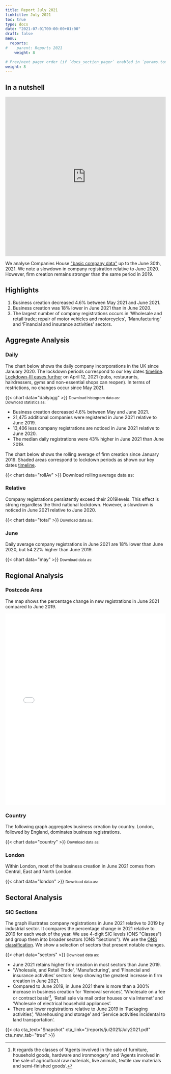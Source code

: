 ```yaml
---
title: Report July 2021
linktitle: July 2021
toc: true
type: docs
date: "2021-07-01T00:00:00+01:00"
draft: false
menu:
  reports:
#    parent: Reports 2021
    weight: 8

# Prev/next pager order (if `docs_section_pager` enabled in `params.toml`)
weight: 8
---
```


## In a nutshell

<iframe frameborder="0" style="width:100%;height:500px;" src="https://viewer.diagrams.net/?layers=1&nav=1&title=July2021.drawio#R7LzHruxM1iX2NDVsgd4M6b23yRm9955PL%2FJ%2BVV1VvwEkQI0WIF1zkoxgMtw2a%2B0dcf4GM%2F0lLPFUaWOWd3%2BDgOz6G8z%2BDYJAEIDej6%2Fk%2FqsEJYm%2FCsqlzv7%2B0D8LnPrJ%2F14I%2FL10r7N8%2FbcHt3Hstnr698J0HIY83f6tLF6W8fz3x4qx%2B%2FdWp7jM%2F1OBk8bdfy4N6myr%2FiolIPyf5WJel9XfW0YJ%2BK%2BKPv7Hs38fyFrF2Xj%2BSxHM%2FQ1mlnHc%2FrrqLybvvrn7x7T89T3%2Bv6n9n%2F1a8mH7v%2FIFV82JjBKMyMKJXbzkCsHA%2F%2FH3txxxt%2F99vH%2Fv7Hb%2FYwLefk%2FfZd3%2FmSn6zye1Tn9NNvCWxP%2B4Keorf1ujj3zZ6ncK1TjJO3Nc660eh7c%2BGbdt7P%2FlAaqry69iG6d%2FvPm9y%2BIt%2FhtM%2FXUL8dNQ%2Fg1iap827BNQhHKk3j%2B641WcV75XgvX%2BoFuG%2Bn2fJzL53vcA3cuqDVjU%2B4LzHQZPmX%2BD6PKIc%2FetlI224yzfRgYDyhKf9sBrEL%2Bpg%2Bgi39%2BfJE6eHo86gCSN4%2FGjAnCrBaacqUh7H4u%2BF%2BqusclCHLsb2f8eN%2BsXJ42U66tWJ8MAfxfoNhVkYUMaR1Pj2yfnjJlyxnpclpKklIzUUGv9NkbgBkaS7xcdVkr94Cena4a9tymBHtVNDs9gZNF7fxjp%2B0G%2F%2Fx6SPHmBegSQpsAhB3CvIzQ69ee37niUVKle8aTPjM%2BCGeVI%2B6Yp2vK0U33fYqzG9EDrvJERcmgCq0otRVAEbznUCbUmfwWHFh9b9iQeSAIpeV6YX4TynM%2B65ugaJwF2ewML0sv6LuTLSGkU8ltgMUbel2uGQQh0%2BF5BumMp0gRao5rxtFEoB80v9P7XJMu7E9DJe93TIRhh3c8m5vngTuanJTCvHfUDzdLVM0xMnX2tRWXZl5o8NsJPkkeWiaWrY8jdregYzt632KYRTLc%2FXd1PR%2BpGGpGmNwuoECoy0d%2BGujWWAiQmSNP3H%2FTehIXSALt6xwLTtM79XJrRuSR%2F14If396pri3qOTjazZT%2F49nrRtku%2Fg3moADxxQsW5BPyRWwBm9XB5L4do%2Bc%2FHQvMlWS6FfwZMKwIj18KYCSMBgg%2FnnBfjH5ari1wp9WkHAfY9fp1H%2BMXez7ZtyeLCe2a3%2BBhYJyqtzXa%2BxBdvRU4C%2BWXA8UrG%2BOg%2BJtLMVkbS4hxcmHlXyWMf5%2Bef%2B8FNYqSBWxhUYr7Th1P7b7K0pKttSK5vJa3TNWzbiUzIRL2Q5GqX6I0rp4URRzS0zgYrGgJQ0PfqtnAhNC68loU3mU4EZJJLEwAOCc5CA9YS0cXTckOOWsXbyt0Y67k1YxwWqdPylT5kOBaFqPP9Oy0qN4DVLk5iW6s9ABhSrCtRTrkrfJgK3EY2AQm3iCyVP15nLAqNQPwlyxxKXtSJRWLXIIjDlgjFDXCCRLapE4MvBJ1qqVRG2ulZe2jn1SobRbvRuek1G3EdEKNu3AuujjEcpdscHExsVrhGYOpALiaZXKqFUvVxrv%2BCjVqK3shCqCeWedI0vsy4AxiyzNZgq9q7To%2BHXSJLaZHvAFCdyvR%2B7nuT3iQpqwaZ1K6VvI5i0ZKWEzjKvUHqLD6nQWPEy6vwb0wHrHex9nZ2gOpAxolLH1FITLebiQY0ezl%2FD2WVQrOJTnfaETLpTXDcxRvv09qJehjw8LFkdiu2aT5hDg7xhmOs55X01%2BrSU%2BtQp%2Fa8uMDOuOZtwCF3Avl3gujZO33IylzDpDLNeve%2F73VqhYiVYSrcot6KgrQMF3BX6BhNK51wHOfhW5WDDm%2Fo5RxGtFpL27uAzwgozVRIhqvEbBLhoEU5hh7BkqRNbvSO287w9c4LcHt82T662%2Fo7loWxL7gJ5y3WKXwgadbJR6gi0HDu0jfJ0QZnYcZeSpz2S3RQnyT7zK8ohia8a4t0vTX09Fh2dGHgbmvTaMxToN%2F8lO6I%2FwcAkGpByvmPxTvXN147RkYIWOxj%2B4Kex1Dw0sFuw3HqaCJRO%2Fa0jh93fCv%2FUwcOrxTzXbl0tSLlwySKpP8xr%2FmeHnLNxM6Ek%2BsJ2IU8NGqpJh4v2RKsL2z2POJBMhbvrQwY6VI6pLPaUilFe5qiXqfPzS9Ysh%2FnxpX9qnQcFgEALzuKZ8O93reEfH89PmoG4dZkipSBr3fuzq3P7MU1CCwJ2sAjCC76h2v8ntWIYHq3ZKepohMIwYCwYoL79vonRVt3dWr7sOhIY4kxPQtMKvKNF5Hl9TPZZIWpVOHRGSu8tX7p2XmO3VDUexZCkV0oFq56MD627o%2B92M34AOzEUPNaWY4jqVh5tTgOsWeB8W1sihMKAOUSuxQMIsJG3QO6%2FrtGMiDTHBoYszMuOOKoB3Cm8G440sKX%2Bzuyd94EZMexpxRpfVwvWsqN5ri2G9FLCQnQ6tC5OOWug6EpjWRPbyMiQMGu%2Fsn6IYuaU7GwDgdDw4QM7pqH1fOmm6KQN3v85Vhm%2FoQCANdLBTzISKvU6U44gFy4OoeG4K9kNZvFugy83NWx70reIzjLq7Ssvv6eFra37lqI8ipCThysa1v%2BE80w8NfwMmpMShRxuka7h9jBOiMadn9ghH5GG1BVvb2%2FGCCvLsXHLrFlO0HUnAd9fzEfAagW6sUONcBnSQPzMWGAC56pln3tbSubBX2hKD7dHuQC1Y4pDL0K%2B4nbiRU%2FLy0%2BGda%2FlJchOJlGpjxlEoB20lYvuAR09IY50iLVl3n7FqaxakFzg50NuAa%2Bik7XBWrtGDpJ5UxnEqGDkNQSb6HK0%2BFn0YRJ9wzHstI4L6Fs5CXw21w04T%2FwRx8mLiHShw1QCxUlAPsbm4yKZ74SVR7pVjrMxb46iLm6%2B27OkwPWEvEFIBlj52mzkXzvF18J5WpCIbLd6o0d6xQA6EPyBrs7TOojXKAekh1cm%2Bi%2FRLMRdt3CjVhe7NY4FZaY6f%2BlHsAstxg1zCHxbl2PbNDmhrh%2Bh%2F9a2u2fftpXcTV4khA%2FtGoUB9alZxWaCoQ8EUotH95yre8hThzT6HTjfA%2BB34wbIJwovgQIOfStNwuNV1mDVGZfvprfslPTPcqYSvJqPmioAyzk3mO7wPOpFGWVbrJ9vEPfu1DX6WPVXzK6%2BUGTyDQFfS4gbCvHztkpmdAgePSD6ir6DIf5adnUkQrAeWobD70V%2F6MYGNKTSje9aZH21qEW3Mtv%2Bago3JjnyUBMvlEA3FSLlLPSfM8Phn%2BGRfEpSNMr77wyFI4wHxB6ec5ZvqIw6eQMbfCXdVIA7RYwPonzAeUjgpvoth4Xk%2FYtsKctDYc0C7ywU%2FIOOC8U1LG2ouiQVpRXq7i9cCk6MO%2FhDl4MMZF%2F%2FU60qZXvOcduPsZQfzkOu36RaK3Ma8vqsfE6OaEH2IItnajkYBIUayMiSR8yM9mTOLFSvQPpf9Emfbi4YqdfKQUZlgvUAdvZKJNS7uuw5kdeVDWpeFAh3mR0x1wPs%2BUoW5qAkDbYFmO9Odq1uMHCWUy67KgqAPrwYqIXfCiNJ0lnzxFRvzmWEKBo99SD%2FGnpypzzhrwqcDvLCnYBrfYHAitDGmWWOcZQY3mc5ypFrmvb7s%2F8I%2Beer2fVUeWt%2Ffc33RNlq8k3pAtXSs007BtVcAHyK5Hi%2BaX7MdDiiSJ1RdA0bbDe7Pz4MURyIFZ1WXrSlBsdG4vnUMTxOrrHHQ0%2F8D%2BjsLAkgjYZVvHsm%2FrMZOB2VXvN2gY%2BUsxZX2WfM3%2FmAf3Q1WJ%2F7zuoUCH%2F3obvsY8U25rb2BnDICW%2FoQJHpOF%2B95n84fD3yScTIlKxNCmFJhTf7iTbHsot7RyWZYfCfz%2B0UXddczYjcsfWghDIANQ6Fu%2BbsvY5v9SAwAYhhLfN8Zh%2B5dylPn%2BvuX%2Fmbn%2Bg4a%2BtDC%2F%2FqXo70xWyMc%2B35Z34oG%2F12J%2FJ9V%2FDyqA%2FyDZ5z8pOviPCEL1L%2FT8fxbGfw8LlP%2Fz1f%2Bkzh8v%2BYs9%2F99g0uh%2FwaSx7m2Wrt6hYOV39Q2KQT7J%2B6vmbeiflf8onP5REGfZH%2BIcf20n%2B1oP%2BfrSBWDJy%2Fqd9Pir%2B%2B7rF7MA8j68qA94%2F4J%2FHune6iP%2FEyz511qQ%2FD%2F%2BpfHpn23%2FB9L%2FLsOfrm%2F9Owks%2BJ%2BWeRiH%2FD%2FIxN%2BL1ilO6%2BETG%2FSfd%2B7H79n%2FAX3RgrOqt9x5y7%2BmziX%2BmP%2F4rnzR%2FYmOVHWW5cNbtoz7kH3hhD8xhv%2BFsvSy3P8gTOh%2FFibyvxIm4H%2BVMGH%2F3wzLOJf3z7BMDttplIRU8aE5TeaA2On2kgXkl6sEe11X%2BSw1S9rBnRQAvRt20ozUyqzfjMVK8k9sJXvpqUOeXp8r2bNCqpWPTHrv9Isf4VZEqx%2BwrigclJQkiBgHPJQRIVo3j9Pia1QaYd2IGsV9DE1TB3LJYij%2FwND9HA8cofBx4M%2FBmBeldkSikNeO2TktVQVQm3S2Ewx5Qhh2%2FdRqsxRsZNPgjw9hrcVS%2FJNy6POFYCK%2BbSDYoBUsSOMKU43CL1wCrEDXkPCNxTqDEUm1WwrgtrLvkdbK3aqGH7HyKi999dAXRVnbv8IqTo7a2wn9WHsOMG0I1mkrJ0ToJJOzxSb3tghHSERHdhi8TJ4QDT71GcRS%2BBBwvA8ATqpIQusIw8kXbzJpZ%2Fs4agwl7BFLRKKeNN8U4BRUv48n224LzyWDwHMTblxgnqiqsuLnfZSBkPW%2Foil%2FuCcFNvL2eSha0ygTBNQeWGUFwWSaUQorUsXTBJWX3ekpk0ZHMF9V1I%2FhhCf1uZoKplvQxAIx8VG91qQ01O5P%2B%2FU%2BXsE9pWMI7RRCnCHniTNn0W8m74YI%2B8%2FAMVtAVuvs5%2B43vAavAqv6%2BsfQJ1QoL3PR1fG4QEplsVBh9nom9PAZRjanTCTLoHuxCcBNiRgRaxEcwPmWfBMsVgj9A1gLg8eER5VOfO3xZawBeiS%2FZfAhhDJknQjrNf6iijQaCRG69hhMQWQ9Z7Nu8%2BXyhct4wq1Ng487x2P9TEkUPudfreKxw833jKx7D0wpWebthtnWQdw%2FnPcUDCtWaGVrpDoc%2Bgtm%2Bbtg3JzcIoRR5dhqMDXzdeQXWxllwyFD5%2BBv4wYNsdwhlmJ57vl8m78YXfEc1y%2FoaiUWZftTxEjKqbCqB9aCIcXltjFNa6Uf5K2Azkk8rVzIHDhxR7QBufSDTj5puK8u09x4AG3HN8dZqCx43y9qfWvRQjQeoSa1OgBe7AoMzA7NIqOfXDn4oSUf1LNa4DCCxZa%2FxEYIplEJOd7QeiAYHVhVyTEl9vyFg0Sfw8%2FLAsaKi05qzCxpMGCv1WgPoWJvaobCfdtTgutHRC8x5cZC9jqRStaXqAafIABAkCyMjxvAKRTyKdaDIAoNG7VUpetK7dggo81f7FZ45V2AA%2BOQOSTcoru9aHF9Pn4QpdYH2n9Aa%2BHuJv9S2Dg%2BmExEfe0U%2BdztUBJFnbCvPvwpZ3kxkeuqjYVnQdT1%2FLo6%2BQTQi7pIus31n%2FEj%2BVhKp7kOQLsLYqeK2%2BDmqgD5aMimrR%2BF%2BZWKqXtukD%2BGJKK0F4qMgrNuiHOgOYvbZSfbzHsLTiPxkYPn8Ite4uWdDZyjSY1TVPmgIdD5UDInAT%2Ft9FZLTS64uZ5dpvuYYODnCnguW%2BsE4EJyzvkgbbWJeejKdbKwW6bSDlGJFuDrR9ygM7TU44o9G6QUIL4d7RhKEzmYweB9vYWGrEhVPob2w5Dn2%2FziPQGYycjn83hbRBYDEhzGSo4U1uOZ%2FfnnxYt3B0UIq7KL6AVt7Mj%2BZHelHY%2FQIbwMES%2F6BWAZ5hKWtyfzGU9oy18ZPGUX%2BJO8i6G9OYvzskWkRyPjlgtmffhdn0089WRqDyaeYfiofZ8jgVmaS9Zs6l%2BdmnMZ8ouxFxkYYhRIlo%2BUt5Yr2mBoQbh6bTaDTBNL9dCVv5oFjA3vjfhPDEsSHdQSvh55bqtmUv%2FwvkL8YVS0dxP7PtlKmXTRHz6%2F7Y8TrXobs8fRiBHqSru%2Bz7eCQFTeXE1PWZ5YzRWltX26en4oHJ6aNFLJhtTzsqch2HdyzrbaOHYoxDw%2F%2BOIjozKGsjpsLioHoPpate330djo8AyzpDkfWlNZK4UvB%2BCsdeua8e9F%2Bvxcz2HbODD25QF6S3cZYLErWRKC%2BYvHWGw1YfxUDdajATTWA2YsZ%2FBTuG58MohTwx6NMouP01nPEQtk2Bvh5q5ETpfL98P0rNcsFRHI%2Fhj0FFmaRdRfKLd5OIkNAfq8J2L4GDgLRgDUuB%2FLiuMIZvgphCJ7nWp1f0cAOIm4Sj9cIAOrj2qItj79sSlPiyXtBqGXrQDBZ2JP1ObtoDFiKI3NgPCMu3l2xxg%2FtzSMhxT9WP1MWZbbuKMiEfoJC6wJGyFntz%2F0zffFc%2FDTBNDnYIkzJZBXhyHk0ywY67OMQppsz%2BvVc%2FzxgSpVJ7I5bgymWTDrI7YZ1TpfO9ukCSOBPU0wlANcQlQ%2Fbvvod%2B3iL5ZlwUfsNsA1xXHeXuaLWLaRdSo1NclkFyF74zBo9kHsjvilumzgrSqg0qkOVO1yXgWK2eRn0wKLXa9oG8OPdN81ZAxGbtjgF%2BK9s006ki5q7LS%2FcIwj2LD8ndXVyT55FHD4FyhYMASJw5j3ZAlP%2BEmpq3TUXiQ1j45uT6NOJMsDC9crTo%2BMIVcshKk%2BE90Mi0sPpVsAEcah02G7SIOQgEfzakrtMkwZ9T9ms%2BTSCDs0QnUCzYRqyztW9peNoZXIgUshtQP3GRtFX50xxA1E9REQbeOOTCEHPoNeie3nLBwmPPihnSRbG2yIfN%2FQIwpDFcRVY8mKKUvxV9aLyOToyPe4%2BATbBvgmrBRpkX%2Ftk03JJozIxmTf6mZOdCGgMYIUPVBAWpvKVof0PC1fkEeJooK5b5eLwO6UFnovVOL%2BfJ%2BbSoURXi0G2i9WlJ4YRzrYhFPWf6r9i0ryNrd3LopKd44lEEtlrYjlxcnZs78SwS32SUuc7Qcq%2BaQ8OB19db%2BEG%2BeFyk7qg30wpvDvevKjj37pgiCwl4uKxTSYpUN38sOQ2eY91ooc4by58YcCV8Uyc6xN2mpHwuGkdCyGUe2E2ZinRu6k%2BWtdeRj8xfX9esEPDkJkwUNuAhzyWSg8NbZ2fcppMi1CCG3JiAyXBx1iggSEli1ZU37g8SYrPJ6DPjdwPZN7hDNcTrI2ZiHgM9%2BVhI%2FRGxZHTFQ%2BSyanzGsUTGhOfd6SSXZqz%2B0tznGr8nIChI47SSH5S4SM7Cnthk5%2FuYY2RYMq3FbwHkOanOrnzOLf1ZvVF76Q3ep0%2FL9iGbyka9kdx1Lm6bW1NPIBdqVkM4%2FzG43mGWLhnhs5tU1%2B5%2ByfUjDixuCgyxJwZOov0%2FSle5yLSLe%2FNNUAzcOr%2Fk32EkHqNXB0RbLfELzNc1sf9MqS5yES0fCsfVQMCL%2B1ozFlVkYBgljpg4zX7d5aWNHfGJvbRuRKUWDquwMETK5e1W1%2FxVHfO6qtJcSNL%2BboIPbF2qKAjXdQaH8N65O8Q%2FqQHRxUqwt2wLvkVKJiCqSD9Oc4NVrPdidZuE5y6w0Az2o4o3oaKKWZh%2BqVIIbNxY%2BVQIL6fimN%2B7VOXBrMCj%2FxB2vsLv6gfhI2kqa1Lee2xF0PFMKobYZjLlwlSXZGCNNWg86izfnpLlRDeYtWsGyBiBUUhRgaHQPUQJdIiJCSuHwSieWBaWPlsWNe9Yhss3kh7c43DKYe56ZwiyTbMcNq4WQbCP8GS6PQrwtDmHlzWCc37kMjBVeBVaua66bNInKmkQ1jFUsDWJM2v2CY61QQiNLcXzquKng5qW5renzd1u6aG119xGhb%2F1jt4vZcpMi%2BEQBn%2FsSq1wuiQlbzPOg9zcmzYtk91%2BCPo7mUlKha6gKyoL4rBajNh93iHXFnHPrybs8sPrIUJRcqiGZkbNdPTJX%2BxnWfIjSSYpvUI7amrZTqo0DFOlzP7VdA5B0BO%2FcnyuNOJVkG0nAb9uw0uNfoFsN2fIUk5TNxyn%2FoWDIM60Gg8NlHf5Latoc3INJTTM1ffOQkPRFVRXq%2FjIQnc7WGClAWidIN3K31I%2BO44P08uKSKgG4nbzt%2FIRCV%2B4q%2F4wIcItOdxG5%2BwMiahyn3B%2F9uat0nTK8s6AkOLxOq%2FO0%2BE%2Ft0UCW8MK0XBuliwfpF5zXh%2FKEqrVLy9HlTx1hIbkOkhOCIGTptOeciRXJYh%2FhqAZ8L2Eddj4oAiOhLkfJj%2F8UWh80xG0qZxmpD0djAHgfHtQbvNLFkXOLTbSLoi9Y7astZ1mc5DZqdYfb4ZaVY1uE%2BNHmhXe4A48%2B0%2Fr7U27G%2F4uPl5hfM3KQJ%2B9pN%2BsKySvi2yCtkU%2BnjQPytCtNZhJtPfFrKgKclCLjUZQOGPM%2B3%2FivG1fYF%2BiLchRt%2BYfoyqrb8Gwcob1cj%2BsO%2BZCv1ZDWGX9s26wR9AOXYryqLqliYeXeSfXyA4kc%2B43SsuUcc%2F5wutb%2FEFSVfyTKhv0TWMs%2BH%2BKVfQn2oynPAii5JoM77Yqv0cbsLl%2F7YmKFAbYB%2FXN7Pl9f9droGDtUpa24sWfIUUSvAM8%2F2s6H9xvwR55bh66fzctAZg3pboCEiZP7DaZk07dmOnmZaVnI8vf5Tt6n28StBYyjr%2FFKJCZeNJGujIinQQVHC5aMd0%2F4A0Tpd%2BW5titA5vtAsxic26wogwP5FqnhbwD3gE%2FgBg3OXaWKl3W124L8dANwXEsDQweDnQg8%2FF1x5CRSdGVZZfLcp5qyw%2B4nmdgFEfhi4GoshkaGvJC7bEWpdTNBemgY29HX1sOgiaOaYsXJsMKkYRhladkp7OQ06tz1ZZoRwvH5cJOovV0mcys%2FrqeiuXpJNSsPQFf22FvrT9V%2BInDeC%2BPWjAdMth8MjEXuMqjd4nLUJsMA2iErrmp188ZHETvN6qTlLlz%2B8HBo0uOILgwr4KZVgD4ono18hQEZ%2B56NAJi0%2FybEX5nVPxqlUzzGgz%2FY4E70ZOemXyxikskjh29Ji%2Fc%2BOOyhPEpLDbP6bnY8WF59Xvhlm0ie9c7W6KVDRVqsx%2FZZRhhBFsAsXcFTwD1Tjs7nEASKzClKv9fGl%2FF6NXXkX67slvTA1nLoy1tppXpOT%2FyD8F0UbsRJ%2B%2B0LT1Sed3p2i5Jiwx%2FxATRRujN%2FWXEMSVjocw%2Bu4Bvb1UDf2%2BgJ6vZ%2FQGI9cstisvXcjvS0%2FMSNQp85L%2FKVfFAJB1%2BzllyfNlNMMPzTPN2M8Yl%2BznyPFxolmW5fju3sw%2FMZ6XZWoqtVD3s6zmIU6DyPPV6%2FlMlpK0qqbB%2B5nLeiLtJ%2BfuBivg39aHxtaDQvGeb6oGMrYglNNvfM3ClUF%2BzecFpexoKPxeg9wcEzCT6k5Fhq9QDWKHtdmObdtAX2JSm6WOm3v95IcsbmBQ7%2FVdijzG4VAuO6n40Mo17N8MdroO76Kc%2Fpk796lzBbyhWgcmEekC1X93aSDszCTn%2FaFN27RujPLpFB6MGF4u5zcknsDk2FAiFcHwZf0Yow8Bqq1QD5DuUDQp7k9sGd0po8YdgKumBXt69JjeZjzbxcBzSmZc7nsuTB5k9khj9%2BwnxnQD52%2BJpNkdrpQ5PPAaRT5qsWmeVHVl62DeloCNUWJdPqoiTHgpJIXIWDH7JVIf8sXciBM2MxiPRQP%2Fgx75Z0%2BiInrDk4B%2F4ud%2Fbxn%2FURt8MtfKzsZX6D45KEASix20pdb42Pj%2FGEVWnPRLYI9RSQ4yyxH6WOP5pfSFD7vfxvoCrOtXlZ%2B8jsBf8zu6dMvCZoYWg3Sd0R5MU%2B%2F3VIrtuM3Wm1t1DR89mz7T3Ce2zn8289d1t1KmOHMTlO3HRrn%2Fq6qWpsC4EM6VEa52W5MRDj3qN52ZDwyuhJ%2Fk7T%2BGJPKxYEYBwULlp4uf9AS8C%2FHcX5%2BRTpEOj465qvB9dl2cDqTb1leS2nLj18DQWh1Miq7L0TaepLDP2rcLTebSaYJ3JxPhLWWmqe5Wfki3V%2BkRrp4fmzo%2BVmcTnZE%2Fnf745BIjYFPJuD%2FUJERorhDYX0p1wgCWcB5kVsVc3CEkd%2BAZZSMae9FWOo0RBoORp39GqfJvwaCu63O%2BGPDPv3dmgusBXk4nqJqPzb7xdFkB4tnbXfb2itQEkNj2YgZQFifl1xqn7UOEnIleiqg5E18CDEj4PQIuyqWNinkWQXVgPRzmwvh19CfrRdo4gPDy0N8ril1iCqwTeCi7IF9VNwqR4n3KDvkbmh273Dck99HcxvJq1iCq90GMkWjNQnW4kukw2FnHSPrQcHFmackbpqlVJhG76PhgNEHbRj0Gb9FU4nfx87EBHslm%2BtUl1xHbnVi4PcXUQU8x0pJKnVQS9nWsB%2BXMk4VOP1aGR2evONjDIIgcmH9ZjQ0XNySKfX9%2FFylPCXuqC5ie47It16P3uQ3Qtp5bu17mMhEhCMtgbAYf%2BG1McX5PnPrgTGYkRWRjOellauHFz%2FxfszVpPY8K%2FB84GfvdIdeAZGH8yeTI38s4gLRZU%2BzL9WNwucjH2%2B%2Fi2cr1YB6VsZAWLJuiMdjQ%2BEQnIrIHy4oV54D5JdkyUOfStmdTYYgliyuu9XHVOCPAbhF6GLgof%2BJ03y2HKDdfYTrhuHbYP%2F9Ce8Tp8C9tBNme3RLVWmCNwL%2BVAUE8c%2Frw%2B2PIZBlYtHFh4YeG2ENpEb0DCoXGF2kOx1PvfHOLIgUXJPqp%2FpxNzUO4Oy0iKwcY9IhKaKqyMIbkgRbSCAJFnddrQv6zGnVDrCPH%2BR19LLyyx%2FFH7QbsVV9XVveruA4h%2FFT%2F2ye7IkS8qGjgfJfyN0tSVrTeMK%2FHGJKMVMqTeLmh16lnqRfHVJRgS%2BKzahRHK8gQ7YvhOh9HPUF8%2F2ptMedXcvPkkTufIzLD7tQa6xvT5yln%2FAxC0NCRMyPiNYvPuvIZenewAo%2Fg%2Fpy5%2FyTvCqoNgciJ7SOR8KVFhJD5By%2BXgU6XPXjZ8S564sqdBWkRu1m1cFcX7ZhiZWreoptHwSbbEvPH4SZk4koZRU3Vn8y5ZTj%2BYatoMxPkv7fnyaHkf%2FtaXL8v02TJ%2F8xEf7Ny7%2FlPLF5H%2F9R8T%2FWPycFqC%2BrjUzXPyv%2F8RZ1HLJx%2BJdk91%2Bv%2B%2FcmPn%2F73%2Bbfs7Gvh3jLvxx7US%2F9d8hgyf%2Bk3f%2BP99r9ABfQx8241F9QERiLL93%2BpzSPl%2B7%2BH%2Ff78e%2Bp%2B398%2F895hf6vNy%2Fj92bmXeTly%2FS%2F0wpw8fqNPB5eIQf0cXnXCgL%2BGtD%2FTN%2BvUzz8F8P5b4r%2F%2F0z%2Fn1r8P%2BrD%2F%2FZMP%2Fn%2FzUy%2F4v1Lpj8OzjS6hi%2B8RRM5fPhkYibnshXhNA4N2k9bv1SXFxlCWFqWxKk8j1KI0rmG09JUYVIDIwejQjNy146%2BeLGW1NIb58HJxgcJp2a3nc29m6nC%2B2bxpWsfxGVR%2BNsBFrB4WL4Y5u1gYwbxh2JD6EYnEEXRl%2B392XtAoCQclQBmvKouPVJ2CtEUR4Lw4koYBz3N275Mz1GQrYNsllbBbvSumWUhRXKv0K3VYRV900CJv1UVUJFYc0lnLxTrC%2Fyces29wUgmmuzLJlaH6MlEcH6hSHZ3jlUfAa%2FBWM3EMVTlSRyznmOFHP4nAaaO9lsH6QXPleKpxD9yVQjYvPIIlGT6Cz9wgvZlvnku%2BYBYK1jH9Scb5RIPnhaJfKk%2Fsp4B1SrJb6h3V69xEyI%2BdRIV4aMLZ1CjGqsBRsidirR4bbKnYHxvlkSomoFy%2BuGrKpm1O7BGnpviZ2L5wc2sM7Ejg4FNWAXLmCYGiMsp6nzRh6lFw9ltxy%2FY21ol8zuuSFfDdYA8cQuw9Tpqov2nndWlkhZKa0NBLkDaz4bFQjGXu0bX5Rs%2FH50i1WLpQlfi%2BH%2BS7g4u%2Bg6a2KVWlTA43%2BWHKSyT3cydraRC%2FAz4F65hDMkEpgZHpQ9aQ41x7Y4usVUboioqPkfpxUXZtz1BvSC0o0ejhHnsT%2Bz74PxO%2BXUioDcAboF2Xu8fJdLG1favW2duleQ5lfzEysl0HlVuDfVbW2YCvm%2BRGGrJiuMJ5g%2BhoOgyhLA7EIWRyPpxFvnqfpQDGCc8cqgPFIZo83H8knG9F%2FW41nLWE3vXnlw8X2dyIxyBfpIovxa2cn5K0WLOznZr4pkuAxhtqQUrx6oyMQ5JZ2RLhKXuo%2FGaof5t3%2FuxySbwVfca1gLqP4Eta1ObNGp8B0syOzCYQXvA0Cff5VF5iKRO1svp66fmkwBmDcIbAPniXvLnqPYucRdTnBHLFA4SdI681uEw4LGhq9Xh%2F8l0Iyy7BgCf%2B%2FEMi9FsiokWTcYXYhszUcYrQvboI6WqbkxOn5GvpD54fx8Yj4%2BHWb8UHdmJYpy14TYaBDVDPUFMAg%2Fo6elIBw16Rx3LGMfpfBwnJoEZ6QZTppHOzQC7izeSwdv1yzOC6%2FfI%2B8LKiUwbudz3jKxp%2BKK5HMja2WG9cmghp3Hl6LZdra4y%2BD7ZrIFCP9eKjPBs7LzvrT2vHDrwbqEQsPug0TDalPrekL6uP0U7GVNODzfhZkvOyfITOlE6En6rSax6LbvgvYR8H1gWz0cdsHOiHm8UjZIWzeg0%2BbOzpEcBD9WSQrujQcLtXNhdbz9F5vdwPqhJ0lL8kJTdVM4ZDdOGcnvyyhjuxXgk2czCihpwJ8Z6bLx8rc2NgVtyW9azZ7jSTidU%2FczQmhBfPRilyBlY%2BUs1oCmlo6CIsTD%2BYUX8u7PhC%2FrlJ%2B8%2B%2Bkyz9wKN5JOMfJABeK8Ml8EmnZj%2B%2BmlvViYTMx2gWnn3305G%2B04MwhmBBiz46LfMzqnNYhWnaCrsjM4CsvbUd2cqJl3qm31v0czfHq88ABJOYJujI0gn%2FTEl3hjvAu2LpWhHIsCCdzc%2FGRcLJbCsoP3bQyprNhhkD2nFaryeySGqcSX4DB2fFz7Rqlj1bUlSyokpi4HM5CrdBesHmM6kDEEomgrxjka6hMPwO5D%2FIYozWRkRGo%2BG27CbSfa3M9ia8yGaAopLzNRLoTpsQdCfnBZ08tcEeNifcLqdohejrIOLLWzXKxuYzAp4tv2he1n4mU3DAuAQYDPzZ2h05lYqdbqY9kNj7TP%2BRUPtnptcFfjIy8laPGbU4evFYBrZzi0Zk0lxGZhtceMLz9UsF%2F%2B1bqIgk%2FE807X5g8iFa%2FwrFgUAfJKHhMUHRgWJJkTPRhJf7cmKno%2F00mmlaPDz7Nl5%2BHmpyAztGRV9MB8t8%2FRSOW1iwOfGN4u18Vg5CEZpz70oyTYOB4R5RRLo0ee%2Bjc%2BeiNFI0iht%2FPEvW70Q6RD7CWF3MZ6E29K99VZbBz9W1SMMj7xaRIwihZ56FOqTMMboO6lNDZYg5otG7yQr5xeZebk%2F0a%2F%2FUQjZ9ieXApDqLjGLrum07b6Nr%2FxuFw39MnFKpizmS9BamEVYb78qspVGBWfPO1ozXS%2BiDm7Fxee7ByuUcDUHsxNp7LdW4fAx71IRL8FRbEUGvsPJfCr4YHttPhK63XFV68UudSDu3WjqYBAS3%2FaDl9EeMXfOt%2BcKDmqDwZdP6CFxQg8MDEA84gUWSGPliYnQE%2FY%2B3A4iZM2w%2FbPLDuwRglIrLgvyaPafQ%2BkwbQpzy1slKvT8K7N9ntbiPk%2B0y%2FFN7eHAp9i%2FfL7%2FjJgWPI5HsEpp25Ni%2FUmUyLCiRvfIYChcc%2FZfQrGSGDgfpKWDEjSCouYH5vL3KB4PwfuuEU0sfYlaSv%2FSsJJ4Ar3WbBDMQkGSRQCgwr1gF0W4OJ%2B%2FmTjBsmtykMTCM%2FC5glVTA05Mcwf62FBBFh%2FkRz7RzMQ6h8cUVMyvR5hhJprQPh9yk12GDyVh5bxCpNbyggPmv3TOH1w3rmeFcYRPkZgsyd94p0flCBpPknCNRNAu%2BQgqftr1df0qHSegz15jy1Q%2FCdeRHOZQmS9pkv%2Ba1MYrIC6an%2FaiAQtlOvnRaaJpuIReXCT50Mm0ZlIo5DlI1GoCabIwnlvD8cYXp4M0mG9Wd9IVrqwh%2Bfd4PwOHue7FplbwOU2%2F%2BWAFnc01NRKQv%2FFIjKrvus9RPw5cWDD3gk43njUrCnR1VaMcRwyyJupLh8xotmwNTxwL2JWW3UgSwdmhF4K7t2zZlXRM%2FaodPUxfiPWTSz11wPYQhQ3LTPHIEaxww2z9Nj8o1%2FEluSLMZpxzVTRkyOovl9p17RpJw2t1te1IbfuafJXcton2y951az9Qh0UCqhqTro3iAbuSDyT9BHp%2FiB3iXQ3k%2BugycCA4B5XIuKX%2FMhlb4ogmvjVN4sH2Jn2GLqGPzID8dTpPDdqPiZbIKOi1Tg5I4%2FURoB7sCfQ7ILz5AenO8xEeJFVEVkKphTajj9Zevxe0ziVKsi944YUrcfuHOXuLruGfLRwguY56PY82okaGoxjGF2r3aV4jtl1M%2BuGswNFzF8VEvTTY2TdfCtCtfTzh8CtRl8SkhvsledZ4d1zTNTXDRubaadBIQho5NuhvmsUHuFBldfwWZuo2%2BZPzJzNJGMJ28vGLLEhaqDVfgqwj2jNfnFSu88lr6JyB%2Bb2ujFXyFo9%2Bsre34xUs4XP74z2HjtxRfT3d9z9HKv3ei8SiM%2B69oGLrei8%2B48rE1HspQRXzLkrGcf%2ByOu8FPbHvRYN9x555wGpiTh2b98J1hPdCAKjQfi9KoX3bEMzxOyb9b%2FP7V6sSRmeeNTKDJ1DQsoC7MdWq9Z1z%2F9kMji8ZC7QuTz9c8sN%2F1iYcx8DkAU8IiPXSqaKvrLtdVCXdRchZhcA0YJIVwGjZGUqHjVfIIKvvZHoEtxL06tgZ3YihwB0S4sTFjkkWgMnB1ilu%2FNkpQ96fhoCX44CL1Y5XvQDz0Eqx01YA35vZeqrYNzjGV15D8ORu5YOypQjbTa3zC635GNuVSinmYdcHDaxl%2BKlTU48B3HwWtwMbWcFuWiUdCOOtmP9lrv2r2egxMup8GVz6Za%2FP7Af7xeaEKg%2BX%2F%2B2BlyRecwz5f%2FxXDyTAv%2FzqgZD2QPu1Lp%2FbiRJKqrzwHnT74OqZsoGUr0McH33JX3N6EK9PYmP1gja39fMujPuXynYt7jl618S%2FRXS9QOh%2FUGbVXN8VL3YmrFcsGs9RGTVq0lrdRs4iFjX6mnNZtZLOcjjgZVjlb2aL6QtS8R%2Flf7ovKdI85p4MMCweNBJSiEhh4vnBqtOgT6MizCp9jTA7Fmb9HWJjtGvE4vG2jRNOZ5GyNS059FKmGoL6k13%2BcqH%2BlhOrYBP9l4dijqpzRGhdTPeG0mVgHkSwQnweKKH7WENg8qVnvozWWIS0Ch86Y7Fe3yYXHHwXM9PStCpimkfsTBypSPQayL4Np%2FoLfsR6%2Boz9Ifia43YADVMRpoOMQBjKl26AwxANdkVFEu%2ByDVPJTlVWeQfEz5aYkGKfU2YFI8hdwkAveX8%2Bpi93QavXNw7VvsndEiwg0x2uWTxKUUhD7BuhkcIvO2TpZ%2BMpCTguJrxVTmCL5sKVbRN2bEy%2F6AyP1p4laBADXRXLNC%2FZaU5SiufzjxogCwPBfn555T3MCsZ3lr%2Bm22%2Ff%2BuqwzqYws%2B97BQ3INZqixGZKkG1QPSX54Ik4A2th3pL1QMZfZr6wq0pQgAgptK056xPgeS%2BRBjzGlF2y2DkbEGvrxHxbRMpnPVfdCAMFC4vzlLd9kErp9j77s%2Bov7fpJk0epL1r%2BHBR7tS%2F1fplpX2kamwOv4%2Foc5Gi8iklHnn4892Hghi%2F8MXPcDxh0ejJjnsM5myUEai201a3k%2B9v5xSTtSvxyQutdCNvgrmTNOlC%2FEUtujykMHC6vhwqXaN8qpDDAQWg0G9lY8UoaJwf4Vr%2FzdoCOjENlr%2Fpturuix4Eq2vNb2Jtt2Vgz%2FfYDUMBMNDon68ZJzN7rEkAb8H8U50CG5CegUrL8Xp60z1oPu05%2B2HiEcCnq7IoSLzFOZvR4OPgCN%2BvsGKYUrSTCb5%2BmhAWS16%2F%2FYFt7zRbLXcdfv%2BiCj7pwiMRvb9OwL2aZO0wVHEPGo6ud6i9ikrDgRtPKxDSv6k3p%2BrlQqO634BiRdCbttwL0wkUWjiCI1to4qmPZLjtcUEichBkVfD%2BCJUcWcmNtE3Cf2JgVnrFhewug8hDfhje%2BDFKV7oreGXgEsp31IG4O4yiAbsnZwB8CBAuEiNrlFQqF87kw3eO7joiwDCXaN9Do7ODysV0R9DBi8VP6jHhIf4YXq72oOZ5%2FpNDIh%2FWRLEFNIzF9oA4dspd8XmztTq12k%2Fx1F510kwa2CCUBWLmXZwOsK8aQ%2BzxoOwieq2C9f7B1tFbYf377ckxWB4TNHWxs2ET%2B0qMRt03XTvjtYizkcSXITBjDtUZmlVgYHT3aR53rzWuI%2Fsa5HgwRA5i%2BlAedSipyIGvsg8sDfvFwiMS4GdxLlpLGP8lmb%2Fyjc3C7hDMCC%2B0jpWVnjYnGJkGADS8nOwH9NxKVsPA%2F5cWQbY8UmFbDXgQEwVwuLJhCDRm1v8xT0hB4Lj%2FZOqHaruZi6hUmr5JcVOo77vcOWAg1JGRj2NR92BOEhvPhIEWiTYCDEuWVZi%2BvSt2Y7mqvKfBZv0%2BPX77OFjq0Ljk2o6vQ6k9CfwScoKXPHPNx6W0KznQ%2FwqoNhxqWLAD3lKwfBt1oieR8KB4yrXCTYR8NvQPaNnHynXYfKiwfDHWAJKlCJuYYpHsftsEH7nontr6HYf1lYt7wnWgXXCzRgvkD2zrmTr8ehES5lI95nV3UypjDirYnWq4Q9HEHQ3tUg9Zqd3ggTTii06ckS6xiT5IvRGaA4yFwdrW%2Btp%2F8snTtwM1QlPvnnXTtn3NHPvorvjzfNQBFU6fM7jME8FgvYCQ3AEZ8%2BSM0axjPfIoTX1QNqWrj%2B%2FUbh1JhTs0DDMHiV45TRPQEDvBn78EnY4Mkxaky6BJnbtFMPag78l%2F%2B1Im%2BZLJ1EXc8qzKIyVelbZ%2FVmNU%2F2zhTUZbU7HWw4H0QlFzmiXcTZrxeeWIUV%2FnK%2ByFuWfmFgPps%2BBGO6ZPsbGHoGtodNoWR8It%2BnzwKAvg6y3LoAPiYu7GokT4DIorYb8cbxltQF2Me8HRdBgyCRNisALlzeKwbBZS%2FTlAInCwotpuYzaWD%2FuyGbpfvnFVDVEepQn8IRHnrR2frOnbpl%2BsMvykag%2BpFLtkTO2nsnu5eHDMTSU3odWzR0k8mQErv%2B4Ca8Al7CDXxGW4vaCdd%2BuYWKqGX2YqBRUIGXHHbtznhF%2BJgMtLTjOfCt8Gk%2FHMGhCYXBQAqLJ1CQ%2BgGJGhnxluE70BGTh0Ti7By6ZUExm4lDZQOJkb8VvaoyUYONHzs2ha%2FMztZ4UGzOuEjTiN4VionXHxpcb1O%2BnE%2BGUtuwkNlMePbxJyUlBRxIzDAx4oFjjqeyLzz5Bf7hmR6Wq4yhIpQWyIVgmacKc6b5e7XZTof9V1nBabGRoER3r0%2BD09HdX8SsqDkeV%2FUt4SGRIme01PgMZGyZmZwteH6hZVu%2FlP7%2BcZ90FC15JKBqzXY7kbVPbPJG%2B4P4fahKcj8eJmcNFGit9lL4TVxduFEZrd6%2BS06Pfw8qd7rgTH79XGV1kGmi94smdO5gBNvxf%2F2KDXgRmbJuWvmYMeX8zvvMHi8sIZKXaP8BUDUlTY7ClSj6D43ITaPvcynbI2an3WkoAGl3sSdrxKWkbRHrE8X4SvfdpkeoxwrQsXXUBDbWaNixt2Rahay%2BIqsQ0YBA1GcMJynzAtWWXbKvcRBTTIGAKWCLHj5Mo68qmUJCZLu6w8KZ4Rs12tzEMRet4FzrMUUzkszNCviGiaVLJEVbOkcGI4%2Br9bR5LOiUu2to5TIq7FXKYOgZt%2Fxs2QRIQcfnr5Z9TVsseGSTTAqYFX4YUAenxr4d2I2mhh2%2BGOiTqXkztzcrQgjQmsdm7L%2FOgXBoxajLGsoffESdKQvgzWZRgJOZgIKAOw%2F3tdJIJmFBNopwens%2BhknZQ75LwhOPzdcXUFJ7JlQ3%2FeM791B5rLPrnH%2FdtaHGgxK44kSrS8uNxuuSTISc5HDj%2BfYpIOQ3xGjt2DKnxEB6OpJMoOZtwSrdnccqg9TcnpQKNxZSgbheUVNRL4I7hYDEqk9UHvRruIWI4JhTfBiiOLTTtHrTKV9x9RTWQOCGsOzuKiPyh%2Bv38jaUHQqIWJhK%2F5BP1CNy5go8jMiwJGqUW5KeDQNbPuYvqNLgiv%2FkSw6hAcdygpsU455JFxmhhc2%2Bk6tmuTV3BzpL90OLphc%2FwRGqRdQRxys5A2RP2ITsgsI6XZzybcBC%2FhjGl1tEavAzs9Kqp3xLLF6hbqPdGZYV%2FDkT1l%2FLHrL103DTHNyYWSfgsFQlqHkFwMpTu1%2BYVc8ev5wDPa%2FZiAK%2B23s%2Fub1d3Iag8OIuf3ZmMF1vNs6u9UzzP8yLqcu7X%2FB5f7255fIwW0HOR5XSQzVtg1%2FdDQlKeXGatUSQOumgZE44fjr2fFx4w1%2F%2B4RUcblcSqwsMUgj6H8IH0DbEkGnXf0YUONL1tEZw6%2FTmFGoiolE3bid5MlwlyV7HPKYmyRvXAWGz4s16Ja9bI5Gv7jWN5Mk3Oc5ig%2BDepRILlbf%2F9TzSliM0u80azhmNl%2FBNVoNPzZilJjBKDFiFTlmjp9AEfGOnMTBrAUcgBuKCrF80NlPCgSspCpLRllc577JKVay0VGQdhYRQ5Hs4LAYcc8xYNaKTflfTZbzhHu2cIxmyfYU1A46Q8iqSQjwd%2Bg4q2sC6PIGFMXVoZftwnLV8k1qSJlgVYW20R0EK3AdDQ9YZcHmN5DnUbKEAnBmKjNr6ym71XD0mP3ZaVjWzd9NAH0IOmnh%2BP%2FZ3nstwYpsWYJfNGbIAB7REIHW8DKG1iLQ8PWDR9btutWV1d23raq6ZiYz7aTZyYgA3HHfe63lWzR2m7LJpye3UlQNkhWE%2BfGTTqc%2BhtsofdxYZAu4Kj3bgxNaJ83cT3A83APXxO70K2Re3FwO7U13d3eTotuuehFsjJuexdXuRhdZgwoOG9vBoPYSSL6M8Jo2IgQESeu9mdY8tU%2BVb9c%2FdogAse7JigwTP9oYJXDNg8AYuDlhnHmBB2H1kj14tHsI8GoGTm8p8hafqy4qD5uG8aAhfFPNBdkCaX1Mlrpplq7LNajkAQNaD52Kdi86vBouUhr0%2FtkpQ6rmT%2FA86PfWcqSIEUNDgJHTBgcB2SlrXf5hNpMeSTFSwG6aUW5wirPMSfMFQwKzoWmRyfseHO3uAX5Qwi2OOJOhsFcHjJrKrg0CwGKvLBJAvlLiapJJL0q9A0gxebfVg%2BHLmWOQ2ONXsT5EFeriVnCL4PG%2BMTgDDS3Su4mDLjE%2B84Q8SDruq5vmRTDlhoLrVryPllIroqP4Y84DuaVf0%2FswQOjQoKFrUe%2FM9eDl16%2FfUpjhJVoUEKKWPb8iNtjTH7zmVyd6be%2BaA0d2B9Ow3sS9iQIybLvkNtGY4HSqfb1%2BYQ9GUuFDv0%2FsTUjfWS5i9N3U8bNaOlpYmUk3q5IFUyQp%2BHXAwSThvObEEJUAIXttWiYXusy4vwDRbOHmLDG9cRuarYYjf2nssC35swzJjGWtrQNFvyxE7Ny26IVM8q%2FAy6Rl1bVMRA%2Big5gYkfrZyJbfyfEnfRPVa11i%2F1PJb%2FnkP7X2UtFbMQ3s29U3tQ66dxJD%2F%2FgcJLJiR4qqJZ66HkckZCvloLHiKnZbNi9pGzj3%2FgHmO1rhEAlndYgRUtssS2Pd4qDQn3HsIzGrDcVCHvMB4%2FVhuYQyz2FYkbaow4RPriVMSDBUXEtdqm3D9kn8rEVnzpLYyoVPzn6t9pnTQJKEHMYQ17j2RfFAWjuPJN9dd4oUV2q%2FqvzKfoiOVn2IPNXePl9OUqwPY%2BRGYBn1rjPSW1XsOIQxzl5QwFeQcmgqSHM0sim428e5jDHlnQFL2%2BCFZso1HSS%2FtCo%2BowmyBBzsYmmBgJ0EdqvRQQNlsET9oBf9FK4HyzLF4H0IP9XXQlvlHlfYV3aKYN65SnBc8NK3%2FqWBrccM6%2FIKTQzEm1Tzm9gBjLuregjLEc207wVSEgVpHAPaXWiLtQd%2F%2BYJd5lFCuuUX6eD8Mdk8%2B12I5Z4ImiMJ%2FPyGpAhbMW5kwILAxrCVwhhvawUTQhUeKpuNmZZ6lNvIFzgx0VuOdiAXLX9HWwyk8INp3q%2FXaohv37NvKiVm6fkO8BoSenMBZGelmhpn335jVKLCAZEAx4CCPeTWKCMl%2Bp23%2BEzm3S%2FywsmAYkj29qgvzuZb3o%2FjCDpuOZZnq1DVCagikflwidyXUXAZg7ssQKdhSann9XU8CWxFHE55QZifYmymHgnsu0PkpSYiaqRbhbkDKMCpArJUywcEypKYXWD25HE3VjGAKXPJJSeD80GK9HcZ4x3CMQnmUc%2F5NrXiKfbU5YHarCt5abWp1M8dlHGKUlSaMRh6QJTK1lDbkRnpww%2F9igMvW80DDGwuvvL%2BBz%2F85K9poM771JWH%2BRq66qtvGaTyUJpLsEpB3Kecgw3O8jSPG%2BhU193neRHFZzjSkxXpvnqw%2FopnIrQ5DeQ8GMWmoIezUQM%2B1hbvX9Iu9mdJQ1foReppd5L6LPU0HXxrJGvfDA7JrESOGVjZD4Sdn9UBLDNDIyneexzYr1ZbzFY%2FAkiSbL%2BiiTiZX9JEBQT%2BFtdjcw4n6WhPxnHVl78N%2FlilOQsShwWvUmZupMVkH3pIyAlNOBxCobC1%2FplJkH%2FMW8aOYvlmVCisl3Qdd8k2G%2BbrFEXW9yiW1u9SdhlzHLn2OmLsctt5vOlL4GQ2fUkw%2FrW9UGWhzf1%2BvHCc6I8N836k68hrvXVjkOmpCojNx5HaA8E7LRgbFL7Hnt8EVE%2BBRRofZyZ39awor%2B1%2B11tQcO5j9j6fvrHoC8DvgbChGhaZZPrl4H3Kh2Ck%2BsVGVfetD6p0n7cjMh4D1b5oxZPgWgkPxp5dhYwtb23yoxVnoRoRLfuPTzUVZsDpmufs93BzWWSp1cSpf%2Fyed5PX5fY1p7QrGrJgo%2Fjapvpu3Z8JI1d28ynHEusQdVR6lnsWiy27gmgflxLx3hmyfK18a8MxlyhxHkNUCYJv0RoETFcZm%2B9MzVTFvI42oaA7pz6I23%2BWWpQqr3IkYVNartzpCXz7tUKNPOAJbawJv0h0U49aCi%2FMOgMvyEi0LW7spS5v4Vpvz3%2Be7viM35esiSWxVixWmpAVUB%2FFdzK81gV9k4JanixtRuTM12ROXqf2mDF8ge%2FZ7OF3OmUH4XnC5fTL9FzyHOv6Ew8w%2F26b4TJjGiETaXwMVe6PI3Sq9vmpyw1L4nLcH082BKpCJj3Ks%2FCWTq2N64w%2Bz%2FxStd47NaXbfmVxcYY6TCYMHLkMzw8C%2Fx7E4sGQajhdYaSw4mKV3GV%2Fnedh5vHzjU8UV0lUZN6m0IY1ffCe2RC7wn9BHqbMqO44PA7QcNhaRhqxnNeAEtq06wjvBJO0RvSgMLlHoxyHIoSFrv1SYSbfm81%2BIwhXJPjFrGEv8e7ONt6pRspVvvkGyB4k18mKmrysD%2Fy5NHGqw2PoaPv9eoutojpf%2BdbTErhq40N3dT%2FqU%2FbKmMItizZpgVAhVcJDWNd7z4jyawZrSJefxPLDu6euc7aBh1FwLfJ%2FKZlJWKMS0OHlg%2F8IHQBvsqM3YdDivYkTuxZZ%2BTArX1OVebqEBEh2m%2Bj%2BPH4COlMduTPEVFiqR1hwDfOFhiBdbXwcnhntu1InCYS8bKDKnZK1yp0BZDifVlLD%2FEQLDD%2FU1UTm%2Bb7GN9R%2FH0PGd647tp5d44oI2ATGgup1OVdxahiFvUcMxDJzoj%2F62Cz72Manmrmevo1CqfyKZak834I%2BPrh25JZZk1SHE5MIUKncT7izoo3u2C5VVWBf%2BVCb2iQvL%2FfYd6irQKKM9glrX3YPZRA5fk55TipobKF%2BV7xMg4p1%2BuWWXo7pf%2BmxF2hbTnrt9gG6Rp%2F7r7KEVvvXsd8VoS%2BM2xZbp3d9WsVp5vNvWJ4%2FVZsburmKGlH5Hpmm089kJM9TxiyrImoKdznHt2hT3%2FyV4wmHpiNDe3eq6APRdfI2C6gfGoT5dYjg3E%2BXD6orC6%2BS4TDOgC7dUrRD8Kc4AAoFDefd3Pg4HkH%2Bld6054kIzxYE26BpeP7kagAjzyE%2FNQplQW6P5%2BtwK5Ms2arU%2BOYFIsUfzLZhFuYBVmZFNh29P2ojCgAwu6WpHOqMRPKzy%2FdZq6qJGpXUDK2JEd7%2B6LSQja62K7jCuyzwW1TavrleAK02L3dNghDM3Y6YtY4FnHrA1XcbvrDzOnjMXMOx4uSmruq1t%2FE9N4hyP9WOu%2B47bWHadLFVUaRZ%2BIaX6TK0tb5I8rpWPQodfie4xncb0bYvuc9u%2FRfgMrwZi6%2BprX2ZvS1a78SWHG9DhJHPnw1%2Bf1gntvVomGAMmtO7SfslHFy5ZC5LyuCd7fDBM4ccwYYqYITEb5NUGJ65ERU57keK85B3kJ9eUrPrbAmArwD2sWHpJ4%2FNT38sGZfPeTzp6uibFTrN%2Bc1JVxdFNqk9O3Zk9YfDk9mDJ0JMs99Zk0vBmrnUFo56EI6OFA4Fd%2FOmB%2FhtuqLkQWeYdCa%2FcvPJuYd7CHYhvkOUmB%2BVLgahBoflFv%2FBwZqAGGlyDaAmfwZnt62C3YjMHaTx%2B3Pbl0Ey8U7WiOlfy3Px%2F%2Fp5Kfh%2Fl5hC%2FkkcPvSfGof%2Ft4SX%2F78F4v8lYf0lYf0lYf0lYf0lYf0lYf0lYf0lYf0lYf0lYf0lYf0lYf0lYf0lYf0lYf0lYf0lYf0bEhaG%2FpeTsJD%2FhRYk%2F2hxFRj5s%2BIq%2F%2FBVqD%2B7ihoPWxGn6zbXP2ELzF41dvkCmq%2F%2BrfzJnK8xyG37H9ZxSeY%2FqXnybxR8%2BR90XPmHhwX%2F2bCeVfXfCsEs%2BYMx5%2BX39xhc89l5S%2F67%2Bh9fKEFFmPxX7qUeQHmYJf9bS5d%2FXXPmfza0v6q8%2FNnOhMl%2FXfUIJf9ka5L%2FYTsT%2B8fF5f9N5fhfKdD%2FWqT%2BzxOXJfvvxOUAORPvRCWDAAxPvIqgztQ2yAzXDsV%2BBpyT9Jrr0FjT5pRQXTOFZ8S6nuWSkh%2FWVgnsA%2BVoo6ZB1i5tmuXxXtwHuLFc7EXMN6apZOtNY3Bju6qjyQ64TOPR%2Bq1EzRsj1vh8pT0LdKfUv4MVINAviUtkK63GvhNTAVJ29uf5DCOh5pYvWwQxTPDmGxUUR%2FkS9QnLeqA80DHO52xVtxrSAqkZoWeCoPK07EoUImlr5VCuOIsHCRP%2BKjMtBulIk3lkYNvTOYP0MwM7KF6KtwzRA5aQlF5c8g1D9EL7dqhfTbXKzLMhfZQmFeEvQqQv7tlJZFMWTjHdyZzrQPcLykRanbWXFn%2BW4be%2BbC%2FMBw8cLY%2BfZ5ujddDepazEKQaUf9UOFYuFMfDBiq5wEN5EjOqDtr4pdYhb9puoKShX7ZLE%2BjamB2E0456x4EYIrit5kDrftwGPCYmDUpPOqX%2Feq47uaGGeL3po%2F3YHVMEKbF93rtGgN0RD88Yr8%2FA5b3I3UOLleff2Nh6kWp%2FFC4Ko005FQJLbKUF2MQBl9b6s%2FPA4TuzlkK84hjVW54sO1%2BLgGZYPdNHYoCrFiu0L7FEfOo8Kwv6tqaygIK5dcoB%2Fnm84DEibd8jNBOkEOWcc8dFXdm7M4v7hRZ%2BHoUEkxLgl1OhFZi8ZX9RX0l5pht3ia2Re3I2I4lcY6GPR3i7C47AkltxxyxFoFaoOIOsRK3C16gmlqdP8IzxgsbU7xR0TmWDLvE%2FkNgobtdk%2BVxCFo6zojSBewducwede3vX1pR%2BjFEzRuDTLh4WThTTLiZoFc8E71o2%2Byneb0FZwdm%2F%2B%2BA98I5DDJJD7IotQNGGQJwMgrWMFBN2%2FWSPvWPG6TlmNw6q0eZUfEUZhbcMSRQ3FS2E0EnrQktjP587iebWGrGrfHV01zoPBjHkUWIokgyY3ozhB29ilIi9iC6jzu%2FbMljxgS4KWsPEgdu%2B927cFAxlc42LG9dVngqU3v7%2FoXjxj7nrsTlSrPthq8uKb9WYr0OJ7vUb7LNpzgZA0%2FkobDXmhrTJP5BqPvvCd3bhVWVG9qt3wVvxlDGRocou36pf7NeKHLm%2B3mTnO5rNTHRx3bc4jfMKddY3fQynvHaL7KSE0re33YD4p7zC%2BTK5b7wF5xwsrya%2BPiE3flXgBGtK6ReOig8KVpO6qrVjmQHkK6HU6sK5G5Wd%2BSvTdp7mtUy5Q6arXC%2FJAE458ogwO14w3%2F9jx6dc8BrUBBb8ZlEoC77GU80hpaqJjRYBK3n5XLG1wVzbiEzI3r1jThwb2bQjxuBCc9Iho%2BsYn7gNWq%2F9qxn6nyBtwZsPrhfadStC2Qdn8WAYL0EpxVsRjBpZ3nr%2FE9f3QLqykn27vjIG%2B19Qp7obFi0zyPWLGFxzWRPUUZzZ8kP%2BtEj2WNK2N%2BxQ1HharHznuATcgNH2iNgSb3z85Gpo9S2MfXl1VI%2FoBC54haTnVYWM%2B%2Flh6wh7ORNP9cUBlCKOjG0VL6KFDzzAcueO1JdXyCTvx%2FQ2xfKaVUFG%2BB03iPtEGBkj1l5AXTHzh8lMxQ9jHb9yt1R7H8OdRG8rxPZG%2Bu9nKtfi48%2BGboAe1TTOw1s48g7qu4BoJDGqHYPK62tJu3CBpQduaYR6cWUCSWQydn01gVm8QnyVuP4963gzIYdIM1hTII0NljljTxOjylbZJeNsrNBUnmItnJK2Zqh%2FTrN7oecUdogXCAKR7LOJ7r9p0SHnUc9MRD%2F6ZPaK7TFuyVlK06eOBiB1KwI1rGHNBGciKll%2FA9rNcGlIwBE4ZiokF6yHg0ztI09ujfhWA%2FDrXgCaDElylZ68RCbZzxNcumx82OgZAo%2B9lPz8QouMhBAYX3XF72XYNIYLdQfdX1ckaV85pVgGz%2Fo58kk4bUYY%2B3xVmUxjqkhiBMwZGw2eT9f3Jae9XmSF1zpFhQKqXwMqx8wUMLlaS5vtpBs9v90C1sx679Hq6glGKrqFAL2BsX8R05mqseS4Sd%2B58RG5InRlLScDf9XYcLrGzJtLiRDc5SPDoteNKBTWe2xjhRvyQKC0dy9Vj21XRrMpKNC3cTJLTFCJtYU5UqD%2BUSV9sJIdvi9SKO3vjv4Rpo6VuAmT1I0D9z5LrLN8SzUCao9%2FFpwzlBKpFTI7%2BYKKOKM51ua61fl0Mr%2F7dHWtR481jYsV%2F6X3%2B5DuV9MuAXqZv8xbfkTqEUKgRizB%2B3Fvu9VaOl1mOQUWYPKjgKrVrwhdPUGPrgtYBFb2qnpgMXkDuWcG2N83ELO%2FjKi6Q1zotptoatlBOHNLN8eOvJ%2BkIP0Ads02ee3NNdS1n3MUuShKetRmgGcUxha4jmGSpLl6n7pIj3mnVLtPygvZ3CcbtN449FTnxOW5KgfevarJiK5eaV%2BOiNZuQCDlz5KbEp9tqJubOpdpe52VV4zNk2TwiMC3hMy3sg24%2BVpo1c9yxEQXmndzGRrDFIdeUJbR90xugGhMbpZif5%2BHNc6pF5rnEM6X1c4lnSn8AqXkA0gdMKf9M6Y0DHzZ2loKTUZWXOp51tsE6kuTFcEMI0aCsMi7I1%2Fgrex5bc7DHpHuM%2B5%2Fk%2BvyXkgle1H85meDfLsEKqPH%2FQr1V6N9DEkD%2BlDv%2Fw1dB%2F%2Bwq%2Bg4qrUMomEP8XzDrf4NBQ%2F%2BnhQT8z4bxUwHGoat%2FzVv%2FJoRAQB5Z%2Fk4f6cf91yJ2yef9AaHL%2F45W8pdy8GfKAfYnbYX%2Fk5WDP6sP%2Bw%2BurT%2Fdrsw%2FFyVm%2F7ko8W%2FF%2FSFMuZ8%2Ffm7l0ziDG%2F2LDsP%2Fxgr7d1s78T%2BJGl1erH%2BidfTP0gA3%2BdMl9J%2B2XMh%2FuVrwP6muTSB%2FslqQf4fVEr3fOK3ylydqQla8jB39v9P%2FC%2F0PkJk68AETp235m9e%2Fm8ri98%2F%2FO5QoFeP%2FvrOw6cIWKu0ESWxUS9JMfhr856oEpfp%2B3K%2F%2FAdTHE7SVdVu6xCabyrg4vQ6KZYX3mADO3fQr5UXMwsqW32wFtIIzZt19KDedN9Tb90%2FelOCSn1knIhmGZ2USnMjgzcM6qfdLP9uuv1l0QXod%2FwOZEoBHbzsQQABWzYkUiWACv3O6CRHtjz8w6A7wEXjW8nwJtS3nvXCQAtF72ZYfWIr3%2FMGACqTmw0C%2FHH2G0e%2FO2hGrsSJowwU1uMP7EItplfAifz1eeOGtot5l5XANtx29ukJFQRpgoPczzVuLfWCVgIrp0%2Fttj8u24%2BC7tav3XL1IqtB2hoHt%2BcOZklWkI8yXQVWsrv1aSPNc%2Fa9mycJakKEbTpd5luEojI1rO7WvmYbvhNTRhO2VPO%2F2GYiJy%2BoUhq73PMA3B1E%2FCsxQjjgbPAev%2Far8QeAOtprOdCY8qsMhp7aumSCOJTSEFVBQctqUBQ8Rx2z5dyTRTkmE56zUSdDlOZXAQP77xr3VbDGh8gC%2BMl8fQ28PzIVp5ydy0h%2B3Gg30fqPwpwsz6ftZGrUV9dAW1YN%2BadoY1eYtFTuZQOrYmBq0XSMVhSHgwyzu4KDaz3cVLG7kXIt2BdSKu9dll%2BekWuhFo6XXa6rZbbNZL9XCvHCCvJwaTmFOCKsptU1ZsVhajnGaIn4S4vAD%2F1%2BIX0SfnE9KZo6jeh%2BX%2Fda8mG3PigbDSnAlGnl5GN0mFwWh3xrvc7srW9uS2qaqt1DXYta5ZctCHOK9nMB6xaMZx36X5Dw4WcWsmGnsAjm7fXCtW95RnpvNvdCr9macYkzOkQrAaxBU0kRyzy3qzPrckbsMu87ZPDjm7H2VT2zseWGnhjk0fxmfXxVjwX%2Fpe6hz%2B9nI1rt9ODW8ugGvqRB%2BX%2FThxoUpnwTWqqF0kVr%2B3lhab2Tyu2hplIxAzzP5tyQdkySJJelyQo%2BhQqkzIzg31rCYRzBZm1bWzMVtFJU3FF5Ck%2FKRDKo5y4q9LIqgTr2u1VBM6od1oEJjmghcuC%2FOehONjWBhfB0nyfukhoexqbThF9JLx5zkuhkD5nwZHmGjYFSTyVsWVMMnqDVWNpqhn72MwVLdYF0aJI3v1r8ATl5AQ3ykXGnW8%2BmZcWLYibQOxfMUPxOEo%2FnJZIgegR5HNjApKrqt0vRBachSVoweFf%2B%2BVRqt5lQvnOjHwz%2BxSWrvrSP2pRVfwbTmVNEfsY70c1wWUvCBk6aQjhfhrxeO2JcW69Q7Q65Xr71O%2BCWp9FlV7Gy%2F%2FP6leMQFf6aBVb77rdA2Bp9VE8qsRTq%2Fyl9cX1VXJsPOyG20bnG0ADbY9xi081MyZPBdlUKjWZy0msEZfF4MmTQxaNESkdD16eE108gqM0Ys%2BaUjIDqmslxgLhGWlaa6obbAzjI8lOZIv%2BOk%2BWZTjNfDjtiFY7ij%2Bin4LC2zX7%2BVim5GEH%2FYHr8OByyA9cIIF03f6xmZfZKZ2hWGovrRT7mNgRxqtEgupjN0HKfTaFyTNcYQVHlijwrbIP1%2B44dttqcTmnGZ8jgVI0MulcOq3wIwfbgs1%2FfnBjZBv5dB28NYEbj3pY4ZrMvDcHeDYkCo1w3fHBTJsUJ6ye7v%2FmKDPkISjqJ3WjqiC8M%2FMZetyoLi6jt%2B7a6Eq1jS405IlyXz7HGMoTjs3l%2BxBFExufc1lsYYsHJOIDGILdB7Tqt0oMI3f9Ajo5dgAsri%2Fhxr%2F2LwAzKtIjEc2QVBmBxZ4tPAZ4zKbSYN0SN2xTwJ7WmnNIiLD7EQcYxJG7REp4q992OHNSzqR25MvXNR%2FHKvMn8bQFBL0sC%2F0mithXfVw3Lb80nbO2FVm%2F%2F4%2F9uk8XWij%2FGwPK04vFHiaWt7%2F6EWJobOByx%2FADmNXaylfdgcpPf5AD82FcSuogkPm8GYMoEByU0a28EdrXTOD6On6U7ySZBWDJjm7Wkm9v2KUzS%2BuRdRifh1GLUnGFcxfmexH9%2BfP24YZBrBay%2F3c84EhvHvuKAVU4aybKdMMyiVPsYMWLjOfSO%2Br6sw0SnUw3l%2B%2F5rrKLZau2ulRabTlz0p2ncOLXzRBtzji9PMKCHaPNQGtU8uD5XJr5jfS2FcWtZUwzuYqfGea6970vSeTyQZsNr8Jk4Jm8ZAJQt49fP9hcExn18RRvHUmUOmEboQ2%2FrqNX%2BZ025Z1yGroi9Q1THiFheSJTddlUzW5pH6yohZ%2BgJf6WpkMEWExBHaSR9oYk9MahrrY29h3iG0IZP2Kc16H%2FiYgmYMmiyPpNdK9xeZjXK7VsQF2SqB8%2Fja%2BnHhDh9li%2B88vg3xG1EfsEWChe7XWLpUGXE1KJcpaVPlUIUoUqYXqaWl5IDyP2DrHZhY9C9VLUB9pXtQ7CmaqulDsAu5VaElc3zeT%2BK7Cl7iJots5MATV3smwvVJIwriy1Y%2B2fYhSUIEeQmUU6iUdbGpC53vhGd5sdf6MTKzpal45%2FWmNr8cFNdKly%2B0bFUrdAWhSKZ890aFqDIpfEUNNu6cedH0uYcjtDl4vM79OtmaLrDUvr91Rkqao8W%2F4lX%2BujfEtGtrvzJXu%2F29sVzA4lJqJayyhdNfEc5NHwsAYixxJFIaCtgaQWYBrGNwAxwqCK2NahsogUaTQKA%2B2zwk32YF64mpionz6xZrdcx1ZVz1CR2TQ7Tsuno130sWUkhFz4wF5Z9fb03K0dpRKup6aQT2yvP2vIhUrt1Lag6pUaIOCtKMM9kpN%2FH6rReyJ7YOOWg%2BiuRrNzo99zpol%2BpK0fuYOEgW2MhgIy4xK%2FTLx6yTp3h4KagA%2BDKl47TW7wKOetBt9pilWCXc0179LMh%2FMqf7wMiGDW72aIUqn30XW2ZTtc743N%2BjXD8r2nl%2F6XIvgEktPb8IVwgnF3q4fd4AIAzUEbc0h%2FjK%2BbuRhJzhG1KPYSHCgEiON3eMYcYocMnxSg6ug20oiT%2Foh1LJAKKpBQ6RwiFKlpiPd%2BNuochYV7gbSQK8Jnd%2BiOheuu%2FnezYjTaGOqBns%2BglyMZPaicU2dNanrurmvbyEnT3UAcssRVEv7JAjXLcz%2BONuqoOSlspbd7W94IdW3iHltklb4ubBpOF1jxg4E3qWm9tvtl0LgWs0DuEHeZFcu67zu%2FYJocNUGK1Xx00G%2BRBqaLBEZeKJICM4VTfGoj%2BvHzqsxrSYtRE%2BO%2Fu6z%2B%2FlTKS5dtGy8sBQCib25rjYvfO6EqdcjvhWIjb43Y79Jdt3xCiSfMEOls53dNjwLVdlHtUkrpM0bOQ88%2FhIZ1eHFygOV%2FhQvXDTRM%2B4CU%2FizYXGW3Jt346%2FVohrK3Bu4Bjb9j%2FoRhhXt7P0Tr1g8aEtBPKqA5%2ByL1OQ1ox%2FPqsf7HBdk17JNa%2FzBzSTj91%2BfYCBKSeSstXHDpLpQLxqNVvSHp4ncJ6U2jql%2FUGBHvaUWPwL3x2ISUUBdiH8rXtfS9kpyPn1afzKeKG9LDIvVFfb7pdR7uZCm01qi2ULjuBgi%2BJoBt0dTeqshn3NHP22cUzDuELsWRNHUKC6d5gE2GH9ccwXVcrBB%2B228HHByYqLvpSeSCzVUITj7WKn%2BorPuVLIkCezx10lJB2%2F2y2y0HkeRlpmEXM6OotRa4GmIZiiNIZXbUM%2FHMoNY%2FmtDpFsKGz%2F%2FPvcMexdiZBpjvvupH3NXKTH6WsJETH8cIeG1XY0zqQaGXp2MAs1lXvI7rpZRyVDi1Odc%2FmCKbSLlnkZiSpUauL2ShEAWdTQbgMBDtHMaTKezCKy%2BNZwVAfTveM2wa1Uprhgm3eoO5TbRHzVmX2zHMnz6sKyaWsbLzzrDaQja3HePvP5wBhcQnAhiAYpItwKfbzMre7kZNNk1RO9xZQYm8dD0t%2BIJ23UW958jcL0c1zoeWYWUyz9kU4RhWwySMBdRxA8jFjopLNX%2FshiORDuIPQGjzA%2FZ7zEzKDL9lRZ5pc9GRWvSprZ6L4sVGTiyox%2BpddrvVxQoBgEqE%2FQxKFyxbT0WbKLmpcgGiQL8%2FyDjEEkwG%2Fu61Bct%2B%2BDiupwPEFYmtVVmH2AOY6IXPnVS4zeVmFeNjybMbZfTiudg%2B06OzhSsQ3%2FgBbWFQkZXuWZhj6fb4EKAi0%2FXow4dDJQRPzHk7nXp%2Bg%2F4auAWiI6CYgnmTwm6SYnJbCoRz9sjkatfoEUzRApyYMqxLgDC1BPz3IRWjVTM%2Btdz8c5OSZt7p%2B3B7wqQb%2B46O5vvGgnVRWEsMh40IlZaBWaM1SEGTHAG7Qsrna982VoIi34YsjqNDA%2BoAsGmlNp9mlnX4gmeWyxbedFw7IsErwd89muzGtsMMdPTtncJfzQ%2F2DY3y%2BepFYJLBSdgsrgA6sLRtk%2Fo367rL4mRHvSkR8hxPaBM1zrmC5IeMYQjJ3MHOX4uHbsKaPY3O%2BaWLPzhp4VVOyaYXjC8kmpzHkWmeByHq18VTJBSiGkd4SJX99muWljUTe7zDgU1RnnWSxrztYk5x6%2F3hDyG3AQGDcEhAgrNefgZaj2ViJZNnlpsh2yhvxiWtNUGZWm71LG6BUMqVwP7aj2wtiCCMJ3adxJxZpuujAfKojxfx5u%2Bu8hKP93pz8o%2FK8lwv%2B4458%2F1Qj%2FI0LR%2Fr%2BhERrI31VmzwM7hYNnE%2F2xJxLIPmKiWMcAOefDVkStppOFMEOV298PK2D96X33Y%2ByujT3gMo3b3oa%2BMdcBLKaX8MZ5nu1V4hDHlY7tCvK3Sha2zVVhXh67fBEKEljTpH30CEpPckYpEupqZO1aWEaBJFiQ6PVLON3gAs1BIVQhzyjSefO9%2Fc9%2Fuuu2DWSXGKggLsGnAaA0jCZtAPxsFNc8Xp%2BgBPEF6mp9DosfGTi06A4tH6JmKSDeQN5fr0r5ftu9%2Fri7mxeGCdga78u%2BbRu2w9jM2B5uGb9VQRZrh%2Fn17szf3NnvDiEmmq462TfK5urYuBMrApwMfv13nFYcPh87boTKbnKrnSYxGFzc70uPn1nrocCOJzPK%2B1DLFjXVppHvpPXkDUmJXwspifD8mDLqeBgK03AO1oybtx0tSPetzWIh29DJJJ%2Fz%2BLOmnRezZNNG2UZIRtQZpOLuvrth6m2J06Kv3bcvxd2whxuJb%2BKCOGMLV2BKWZJVEVIbuiPGIM6Te8cHDTCmyb75iNN4K9Uga%2BHVXK1vfUXDOyJkyYBa%2BJUA8GFE3sP2S6iLrQb6HJRnwmruDJFOTnuvevNrgsVuktayMTDr14Dce2fPagDBC0C89E1LjC00fl934qFYIWF0uqrqT6Z11GDbFJIN%2Bf0kR7txLlpFBePxBKH3rKodXy%2BDksS%2BOPTiTl8vqqKk85NE67yIJj%2BrlYLwsk%2FqiH3oULAdnElXWPTevBMh19O%2FTSXYtQhTwYn%2B%2FtW0OfKiQlrKc%2FMTRa8gVSme53EiYhtyQ6Ts4w5R%2BtIcVMIsekNRgVG%2BTU8uYMKE4tummoVSfPd%2BeLKIlnZJd1WKqEvYBQJXPjjz%2BKd4jAA0l3nF3J6wyyembgumaF9re8N7XMPjT6gzWmL5pHkccfo3CHMp6iPzbw%2BlKrtNe2NfZ5kofJzmqh5lAH2G0696nfq1s1Mr3W6mH8PDJE2jVGhbR1Qap6ex3RmuoWyYQIcKOzdud7hWWhVLhSwCPh5LYXXiAIJsoGaV0xTmghvo969u6kjFVryvaBTmw27um7t%2BTeC4TUPuQrp7FaSLC4vNt9QVlC%2BI%2FpZqb5rts0fqiLNXLqiwuZjv97cnk62n%2BbFtFRz7YJz0R9jii0CyTU%2F2eLX5KFLPHhwQXELQ0olyYCTcMlbUX8N0KCD%2BpUI72rjBI9CsLjr5cHdUe%2BJJjImqb8YjrXVR%2FI3JzfSEWjqoxzFnZafoaxBXtl9ZoPx%2BOvxx50ABGHuH2SDvXyP7ezXFlcY6zttjx%2FxEJjRH1iYZL%2FDyDD7Ds9OfiH4fC35S9lCv0OeNteMMI9Don1pTGvHiMc7gwqtnALHWctxcO%2B8%2FbogMHmNT2QU69zKojy3BPnTD23GFbuBajlmYQlwNLQsX6HrjXqvvEMwX08sXGivwmRwHhiHdPaTMOv5TKI5fPAyFCzokOwg8frazr5aC3TRAPsSmY6QHijJsBKSCuVoWuSM8w42%2BWd%2FM%2BbLzG6YwOc0XisHwLYg7yhU1OafS8nlHwGcMFhp5F7d%2BEK93rPXSo7DC0Hx0pO93XN%2BBHWjtV1YS6N05IcjGZfivxHBJORTEiYo4nFrFhLH7HKUI7GrYHuAvq02ZFzM9pgS8ibi3bCsVpHnrOlHNtM7yoNVF7UUXoSpI6hvECY4j9BAq%2BKH4M0QpTuqrcXISX6uswdYD3oJ1il9b6JuHOZvw0l%2FDP%2BBPH2%2F3XWceU8XV8nhb5WRE8PrxA2Hcsy7GgWUGyBbPya5fxcYyF0Lk2Bs4yTcezetrYqolWkou0VDvY%2FFWUI2L%2BOu54TKY9CYWEJhrWAbYpl%2BP111ovJ69Wowy1Jm70koFwO8qi3pJ63M2azVajX5R%2BBvV1mdSMahGXttNfylJuEyEx3vKMaXA72kIuL50g%2F1IKO9qQKVm4Mc8uahP8%2Bmu1lc0Ff9E87fo3ttt6FBpSSEhWu184SkvfZIL9aLnjg637DgGfckNKNy9QGlW%2FPKXuXtxdmS5pkluswZmcUP9Df9JG8tWa%2FWeHTqCS1Lpzb3gSvUppJBYf8iSVi0Ry1z1FY0qsnkeFHZiuX3eDL5CXqm6IZrb4533v8DJ15TefzRawT2%2FDnW8cpjjzubN6UEqmvrJBQz3lV%2BPTtwVKNOb%2FAkCW2NkF4XYpdbGqWtttutwqo4YXl9x3N7Am1%2FgUVENJ0kRduqJTIFOgH7OiZ%2BInVwzULhDvj6PmWnxgMC3pNG%2BeYDD%2BIzluZTDLHenWXGm1wI3BlglXbklrl0U8s7O%2BxfveeJqft2zSGWlw4ERype5%2BJIeDvKQno%2B3Y8EIMpdEUAKYP6b7yGWZ5QaXcPvqJaIUiwbYQuolZnFkmoB9pZJasvgF2NYbZPTpBtVbod4qXrkR0XpYLhKi0Q5sRZzvWifjHZbgq1roLbB3GUbZ3RVxG3Tn1R0TtsLvok93WhCKzKuWV%2BgdyxPO2Ac7ilfChjQ28CxmWEO%2BBXg04WQhabSVIlpudBtQ7lAmR1lDeHlDI62y2xmcTwjqxD%2Buksh8BwgZ6yZtNJmh5klvnxvWcmw2spYSHmv6ENoKJArcVr7f8Yb74eCtdKzwqBfHdrRal%2BbqnsPz5va9GOkFh2BCw9evaMFxENorvbHN0OBPPt3oL98zAQJMoQNDLAgT%2BO%2FnXsBaQmKrGy2zuRYqHszwAE%2Bvf%2FTNZSzQ4YihbrAF3f3Zsfa4XrTAdrjG4XC8CsfXJW%2FyUpo7u7yX7peKiu%2FBvRvUN0j0HfnuF%2BLYYJ8q6a3sonIt2QubH88P9BdPf%2B2mMftfk5APSN2SFO62gZkG2HIIKjBxp14Uh6KCgzIgOHo3cPLZP%2F6sZDqSi2lQkbRghSSi9jc8mcOHV3Alcz85ZsQdfLuY65V0L3XwLwR2eGfveE5Xpy9%2BZWDivTfPITUaDEMbv%2BrsbfFVzaEIN9rhs4S9vkptl0Fc0%2F0qaVujsUFQsG1QjVZxChwrQk0WRInyEuo9yKvgqdFnG5WFdtscy6OsEOEdlCaTLugrB8h%2FYfembj8Qng66nanwjDswjjC1d2PU%2BnqTairS2v3Ad%2BFSd31U3m59DjFTPfP7EjdRrhGDgxtlBlOXlemDG%2FxrtYF%2BcVqJFalivB%2F1pH2j0yV65Do64NHJ45%2Bw0WQluCX4%2BMzYjz3PY9WrqE2ilcT3EP78XXQ0mIpVx0p3s%2FqMfK3MKHVv9uQef44RA%2BsHoG9kLDKDCebblLTdhRK27iaDi1PBU%2FhAgXu1a0Ot8C9qYdEGe0ANgIGxPLx%2BG5VZIUwjC3tWQhFuqe83bCJP%2BFIk5ozDLIGOeKtgOiuCPIBIy1KwmbUi00gMAUQFGCevoWHx7VJfaeBuym4AqDVWW4BfZF3pzL1aLgR%2FzrQ4PQ2bA54fYjm%2Bw3gzUDFfXjBFcc8Hyg9mK%2FdxI2QefEyLCIOlAHtX4OlnO7CjOyhfqAJaQR58Zf5MB%2FrhDV87bJBzm68UTgHSdmRMsdu3aKzTAVm4dUL18vG3dvqwqAreAdyi0IEFwEp2B4GS%2B1vaH942KXonT7pmWcknXc522r6naHhYwX433yE5rUkp7CJ0KhvxZ%2Fl%2B68YNLLP6XuU2fa%2Fv%2BzoUF%2FOJd2J55sC%2B5KN%2FTxBvdmxkB0MqZk60TyL%2BLXd%2FMTdEFT%2BOF8DrEVAitpnC1s0K1y%2BJxIp7gqx%2BeRjmvgdv2myJWf4gw7y%2Fz2fHTb5Tg76Z325m68BONmffhNOqk8Xhut5b3entekbRhS94P5e63G4ozCJJglb%2BrUKxF4tVfKhJyhZU0R36Cqs30Zz5%2FmuXznx5cPJkve5P6EKdpvntec6uhfOWcu%2BKx8xkbvZuhETddyl%2B4RayNGCO%2FDmLLkPgqjMSELHPIIAoGAM%2FzKj4OiKaequ0TEU8MF9tjgrApzHL%2Byh8Dw3KfPMv05zURFF7znrvbY3Nf89CbR4nYKxySnIzDgtqOjSn3yZyWd8D%2BuRjuCcX1qFWxLpxWZ3nMnwV5UE%2BwHc6UjMOVNtO4vmJHiqA45GCfrNy6UaZXRrBBw5KG328z5s603H5%2Fbm8pBNO332hFR7rxv4NdMGrvNXXS8Ilog2os9qirowZuF9c86lnepvAn3OZe5aevgxv8ixOJauwPtoiuxcRJlFPJqGKMycgiHsINJUMAAf4D8a1FMDAoYan7tB%2FG2YMwpNOiIXqEjWNZhBfk6clJfM2PTyR7sLtooe6z9MAvKQXxDmZ4vCqSJR6LCaiO4VkX022IfDlt27%2B6Xyq1BP0vPr5YQU2x7QfpRkjBEYlzbkjmQV1FSqYLRGAUIvbQrPMSR6jPX3yfogOskD51Ws7Tp5er8p3Tc%2Bd9NU7We%2FBQ%2FUiNxvynZb6RWU583V38yWtF17HI36YmQQO%2BNuoXoE62sLsu0Iw5S71o0J8c54xa5AMyc%2Bv116eczKWnV4qCCpYXN%2B1M498qcfVhcgIoWTGadpA%2BfXLnA1ZVRv6Y3Z%2BXC9xdFxOTMlopK8lfMyDGnZIcXb9xNUjlsFILyS3tnGX0dSBWN%2FwPEezSvTvOv2Sp5VzRWsGD3b3hS8xXN9qGclMSDMktr%2FtaEg60ZjGKWGE2uDG9qJy0%2BiqqAvWD7QC4BJwCwVjRYCJ1pUfeFkMYq8I%2FrYgwCpGB7be4GDal0TiVyuiOF54BR2bzl7L2Ddng962NrDCQXObb5GSQfTYSxzsj%2FkF9Vyyb%2B9OC6iPN%2BZmlU7xi40tXYNyZTANMpXOaLrvN%2BopZAYD6oAmMCNNcvxjQKEAoT73doQzv4Z8BaCxObOOzBQLpNNp5zbOzu1ovbJJqMM7yx%2BH6F%2Bt%2F94Veu9rZmnsLnJANvrZfIuub9FdDXrtJPDlhayLOxcjqr5xhc2B4vH5HF38spLvr1mJYLxuB5wJqsWLDtqZVPx2ouU5LU9VLx%2BkNnk3%2FLacFhyXLrmvVOR6dUj6QfXX%2BsG2lovbnONdP3yXGsa4EViq8rC6MYvUbrsv5TaPFc7a8nDQspCkLsWu9jDc6BbBwzzj4i8qBJdsiVKohxyfF2WSCkerqnO3HvuA2a5cAaOCiHu8PrY2JS0zEF8zjFbQeGTzI1d03%2BXEwCZSinUcbeagvDAFAz%2FCPpb8axvb5sRbp5WQdkYxkUEPlBu0arnIT1Ds2Mve6ccDjYqQ6CDqRtm2pOvdbHvHVupQc8cltimZuNshtc0mDzx6G8%2BeNkzvU9QPzraKLdmswXAObqBwCi0lIkEbmp1seCZQVH3pi4i5Vv5Zfbj8lb4TKulgi08NTDB47ZPtCwKCY6zG4jMt6%2F5c%2B7RaK9QWWkMLKSrhlwEpikyZvGfUQW3xLYHhI5yzF5Ys15%2BENHd40yWFL4dmFvY4VSkkI320LA7psUAFTpHa2qFor37rLy45hAziwl7ftxcpsdQLrwkjNAA2gnjXSy22c330oWjOfoWgMFCNUPABKlnmSikfYI0e4rPFnrcXm4joM%2BGCMzFlROk8jcE6tlO8qXGcluaorBBHXqlAPWaAl1t9qd%2FZxoPgi5pY0SJR2GQqX2DlcDob7LQ9XD37TByRaPppS2CZdovFra96BSn8v9a8b%2F4F1A%2FaJNk%2BXSAdQ9vpfAGijKQF6F%2FLUGcsrOUMUIVP3SIHktT6hOvE%2FrJt%2BlvFlimkH61VkIcokwPSldZnza%2Bk%2FXs9t7dnFkgyDEmMnIKD6wObXvxJ1su%2FR64K%2Bp94WvH8dR5BSPp%2F%2B0yc46lSxywH3%2Fh%2FAA%3D%3D"></iframe>


We analyse Companies House ["basic company data"](http://download.companieshouse.gov.uk/en_output.html) up to the June 30th, 2021. We note a slowdown in company registration relative to June 2020. However, firm creation remains stronger than the same period in 2019. 

## <i class="far fa-lightbulb"></i>  <span class="ml-1">Highlights</span>
1. Business creation decreased 4.6% between May 2021 and June 2021.
2. Business creation was 18% lower in June 2021 than in June 2020.
3. The largest number of company registrations occurs in 'Wholesale and retail trade; repair of motor vehicles and motorcycles', 'Manufacturing' and ‘Financial and insurance activities’ sectors. 


## <i class="fas fa-bullseye"></i> <span class="ml-1">Aggregate Analysis</span>
### Daily 
The chart below shows the daily company incorporations in the UK since January 2020. The lockdown periods correspond to our key dates [timeline](https://uk-firm-dynamics.netlify.app/reports/#timeline). [Lockdown-III eases further]( https://www.bbc.co.uk/news/uk-56641596) on April 12, 2021 (pubs, restaurants, hairdressers, gyms and non-essential shops can reopen). In terms of restrictions, no changes occur since May 2021.

{{< chart data="dailyagg" >}}
<small>Download histogram data as: <a href="data/01histogram.csv" download="01histogram.csv"><i class="fas fa-file-csv"></i></a>
  <br>
Download statistics as: <a href="data/02statsLockdown.xlsx" download="02statistics.xlsx"><i class="fas fa-file-excel"></i></a></small>

- Business creation decreased 4.6% between May and June 2021. 
- 21,475 additional companies were registered in June 2021 relative to June 2019. 
- 13,406 less company registrations are noticed in June 2021 relative to June 2020.
- The median daily registrations were 43% higher in June 2021 than June 2019. 

The chart below shows the rolling average of firm creation since January 2019. Shaded areas correspond to lockdown periods as shown our key dates [timeline](https://uk-firm-dynamics.netlify.app/reports/#timeline).

{{< chart data="rollAv" >}}
Download rolling average data as: <a href="data/08rollingAverage.csv" download="08rollingAverage.csv"><i class="fas fa-file-excel"></i></a></small>



### Relative  

Company registrations persistently exceed their 2019levels. This effect is strong regardless the third national lockdown. However, a slowdown is noticed in June 2021 relative to June 2020.  

{{< chart data="total" >}}
<small>Download data as: <a href="data/04ratio.csv" download="03ratio.csv"><i class="fas fa-file-csv"></i></a></small>

### June
Daily average company registrations in June 2021 are 18% lower than June 2020, but 54.22% higher than June 2019.

{{< chart data="may" >}}
<small>Download data as: <a href="data/03statsJune.csv" download="04may.csv"><i class="fas fa-file-csv"></i></a></small>

## <i class="fas fa-map-marker-alt"></i>  <span class="ml-1">Regional Analysis</span>

### Postcode Area
The map shows the percentage change in new registrations in June 2021 compared to June 2019.  

<iframe src="mapJune2021Av.html" style="height:600px;width:100%;border:none;overflow:hidden;"></iframe>

### Country 
The following graph aggregates business creation by country. London, followed by England, dominates business registrations. 

{{< chart data="country" >}}
<small>Download data as: <a href="data/05country.csv" download="05country.csv"><i class="fas fa-file-csv"></i></a></small>

### London
Within London, most of the business creation in June 2021 comes from Central, East and North London. 

{{< chart data="london" >}}
<small>Download data as: <a href="data/06London.csv" download="06london.csv"><i class="fas fa-file-csv"></i></a></small>


## <i class="fas fa-industry"></i> <span class="ml-1">Sectoral Analysis</span>
### SIC Sections
The graph illustrates company registrations in June 2021 relative to 2019 by industrial sector. It compares the percentage change in 2021 relative to 2019 for each week of the year. We use 4-digit SIC levels (ONS "Classes") and group them into broader sectors (ONS "Sections"). We use the [ONS classification](https://onsdigital.github.io/dp-classification-tools/standard-industrial-classification/ONS_SIC_hierarchy_view.html). We show a selection of sectors that present notable changes. 

{{< chart data="sectors" >}}
<small>Download data as: <a href="data/07sections.csv" download="07sections.csv"><i class="fas fa-file-csv"></i></a></small>

- June 2021 retains higher firm creation in most sectors than June 2019.
- 'Wholesale, and Retail Trade', 'Manufacturing', and ‘Financial and insurance activities’ sectors keep showing the greatest increase in firm creation in June 2021. 
- Compared to June 2019, in June 2021 there is more than a 300% increase in business creation for ‘Removal services’, ‘Wholesale on a fee or contract basis’[^1], ‘Retail sale via mail order houses or via Internet’ and ‘Wholesale of electrical household appliances’. 
- There are lower registrations relative to June 2019 in ‘Packaging activities’, ‘Warehousing and storage’ and ‘Service activities incidental to land transportation’. 

[^1]: It regards the classes of ‘Agents involved in the sale of furniture, household goods, hardware and ironmongery’ and ‘Agents involved in the sale of agricultural raw materials, live animals, textile raw materials and semi-finished goods’.

{{< cta cta_text="Snapshot" cta_link="/reports/jul2021/July2021.pdf" cta_new_tab="true" >}}
